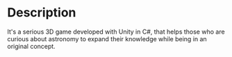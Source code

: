 # Description 
It's a serious 3D game developed with Unity in C#, that helps those who are curious about astronomy to expand their knowledge while being in an original concept.
